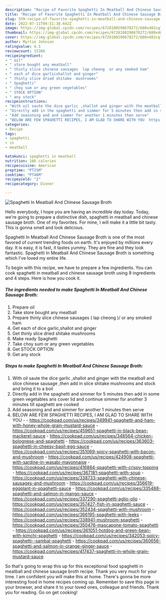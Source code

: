 ```yaml
---
description: "Recipe of Favorite Spaghetti In Meatball And Chinese Sausage Broth"
title: "Recipe of Favorite Spaghetti In Meatball And Chinese Sausage Broth"
slug: 559-recipe-of-favorite-spaghetti-in-meatball-and-chinese-sausage-broth
date: 2022-07-11T04:51:38.642Z
image: https://img-global.cpcdn.com/recipes/6728180298678272/680x482cq70/spaghetti-in-meatball-and-chinese-sausage-broth-recipe-main-photo.jpg
thumbnail: https://img-global.cpcdn.com/recipes/6728180298678272/680x482cq70/spaghetti-in-meatball-and-chinese-sausage-broth-recipe-main-photo.jpg
cover: https://img-global.cpcdn.com/recipes/6728180298678272/680x482cq70/spaghetti-in-meatball-and-chinese-sausage-broth-recipe-main-photo.jpg
author: Myrtie Johnson
ratingvalue: 4.5
reviewcount: 15388
recipeingredient:
- " oil"
- " store bought any meatball"
- " thinly slice chinese sausages  lap cheong  or any smoked ham"
- " each of dice garlicshallot and ginger"
- " thinly slice dried shitake  mushrooms"
- " Spaghetti"
- " choy sum or any green vegetables"
- " STOCK OPTION"
- " any stock"
recipeinstructions:
- "With oil saute the dice garlic ,shallot and ginger with the meatball and slice chinese sausage ,then add in slice shitake mushrooms and  stock and bring it to a boil"
- "Directly add in the spaghetti and simmer for 5 minutes then add in some green vegetables ans cover lid and continue simmer for another 3 minutes till spaghetti are cooked"
- "Add seasoning and and simmer for another 1 minutes then serve"
- "BELOW ARE FEW SPAGHETTI RECIPES, I AM GLAD TO SHARE WITH YOU  https://cookpad.com/us/recipes/349941-spaghetti-and-ham-with-honey-whole-grain-mustard-sauce https://cookpad.com/us/recipes/459651-spaghetti-in-black-bean-mackerel-sauce https://cookpad.com/us/recipes/348564-chicken-bolognese-and-spaghetti https://cookpad.com/us/recipes/363603-spaghetti-in-cheesy-basil-egg-sauce https://cookpad.com/us/recipes/351069-spicy-spaghetti-with-bacon-and-mushroom https://cookpad.com/us/recipes/424908-spaghetti-with-sardine-in-wasabi-mayonnaise https://cookpad.com/us/recipes/416884-spaghetti-with-crispy-topping https://cookpad.com/us/recipes/367181-spaghetti-with-soup https://cookpad.com/us/recipes/338733-spaghetti-with-chinese-sausages-and-mushroom https://cookpad.com/us/recipes/356619-eggplant-in-spaghetti-sauce https://cookpad.com/us/recipes/335488-spaghetti-and-salmon-in-mango-sauce https://cookpad.com/us/recipes/337290-spaghetti-aglio-olio https://cookpad.com/us/recipes/357427-fish-in-spaghetti-sauce https://cookpad.com/us/recipes/352434-spaghetti-with-mushroom https://cookpad.com/us/recipes/366195-spaghetti-with-leeks https://cookpad.com/us/recipes/338941-mushroom-spaghetti https://cookpad.com/us/recipes/350476-mascapone-tomato-spaghetti https://cookpad.com/us/recipes/361051-hotdog-and-green-bean-with-kimchi-spaghetti https://cookpad.com/us/recipes/342053-spicy-spaghetti--sambal-spaghetti https://cookpad.com/us/recipes/360656-spaghetti-and-salmon-in-orange-ginger-sauce https://cookpad.com/us/recipes/417437-spaghetti-in-whole-grain-mustard-sauce"
categories:
- Recipe
tags:
- spaghetti
- in
- meatball

katakunci: spaghetti in meatball 
nutrition: 166 calories
recipecuisine: American
preptime: "PT25M"
cooktime: "PT46M"
recipeyield: "2"
recipecategory: Dinner

---
```



![Spaghetti In Meatball And Chinese Sausage Broth](https://img-global.cpcdn.com/recipes/6728180298678272/680x482cq70/spaghetti-in-meatball-and-chinese-sausage-broth-recipe-main-photo.jpg)

Hello everybody, I hope you are having an incredible day today. Today, we're going to prepare a distinctive dish, spaghetti in meatball and chinese sausage broth. One of my favorites. For mine, I will make it a little bit tasty. This is gonna smell and look delicious.



Spaghetti In Meatball And Chinese Sausage Broth is one of the most favored of current trending foods on earth. It's enjoyed by millions every day. It is easy, it is fast, it tastes yummy. They are fine and they look fantastic. Spaghetti In Meatball And Chinese Sausage Broth is something which I've loved my entire life.


To begin with this recipe, we have to prepare a few ingredients. You can cook spaghetti in meatball and chinese sausage broth using 9 ingredients and 4 steps. Here is how you cook it.

<!--inarticleads1-->

##### The ingredients needed to make Spaghetti In Meatball And Chinese Sausage Broth:

1. Prepare  oil
1. Take  store bought any meatball
1. Prepare  thinly slice chinese sausages ( lap cheong )/ or any smoked ham
1. Get  each of dice garlic,shallot and ginger
1. Get  thinly slice dried shitake  mushrooms
1. Make ready  Spaghetti
1. Take  choy sum or any green vegetables
1. Get  STOCK OPTION
1. Get  any stock




<!--inarticleads2-->

##### Steps to make Spaghetti In Meatball And Chinese Sausage Broth:

1. With oil saute the dice garlic ,shallot and ginger with the meatball and slice chinese sausage ,then add in slice shitake mushrooms and  stock and bring it to a boil
1. Directly add in the spaghetti and simmer for 5 minutes then add in some green vegetables ans cover lid and continue simmer for another 3 minutes till spaghetti are cooked
1. Add seasoning and and simmer for another 1 minutes then serve
1. BELOW ARE FEW SPAGHETTI RECIPES, I AM GLAD TO SHARE WITH YOU -  - https://cookpad.com/us/recipes/349941-spaghetti-and-ham-with-honey-whole-grain-mustard-sauce - https://cookpad.com/us/recipes/459651-spaghetti-in-black-bean-mackerel-sauce - https://cookpad.com/us/recipes/348564-chicken-bolognese-and-spaghetti - https://cookpad.com/us/recipes/363603-spaghetti-in-cheesy-basil-egg-sauce - https://cookpad.com/us/recipes/351069-spicy-spaghetti-with-bacon-and-mushroom - https://cookpad.com/us/recipes/424908-spaghetti-with-sardine-in-wasabi-mayonnaise - https://cookpad.com/us/recipes/416884-spaghetti-with-crispy-topping - https://cookpad.com/us/recipes/367181-spaghetti-with-soup - https://cookpad.com/us/recipes/338733-spaghetti-with-chinese-sausages-and-mushroom - https://cookpad.com/us/recipes/356619-eggplant-in-spaghetti-sauce - https://cookpad.com/us/recipes/335488-spaghetti-and-salmon-in-mango-sauce - https://cookpad.com/us/recipes/337290-spaghetti-aglio-olio - https://cookpad.com/us/recipes/357427-fish-in-spaghetti-sauce - https://cookpad.com/us/recipes/352434-spaghetti-with-mushroom - https://cookpad.com/us/recipes/366195-spaghetti-with-leeks - https://cookpad.com/us/recipes/338941-mushroom-spaghetti - https://cookpad.com/us/recipes/350476-mascapone-tomato-spaghetti - https://cookpad.com/us/recipes/361051-hotdog-and-green-bean-with-kimchi-spaghetti - https://cookpad.com/us/recipes/342053-spicy-spaghetti--sambal-spaghetti - https://cookpad.com/us/recipes/360656-spaghetti-and-salmon-in-orange-ginger-sauce - https://cookpad.com/us/recipes/417437-spaghetti-in-whole-grain-mustard-sauce




So that's going to wrap this up for this exceptional food spaghetti in meatball and chinese sausage broth recipe. Thank you very much for your time. I am confident you will make this at home. There's gonna be more interesting food in home recipes coming up. Remember to save this page in your browser, and share it to your loved ones, colleague and friends. Thank you for reading. Go on get cooking!
